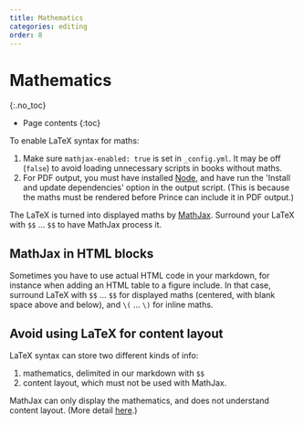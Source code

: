 ```yaml
---
title: Mathematics
categories: editing
order: 8
---
```


# Mathematics
{:.no_toc}

* Page contents
{:toc}

To enable LaTeX syntax for maths:

1. Make sure `mathjax-enabled: true` is set in `_config.yml`. It may be off (`false`) to avoid loading unnecessary scripts in books without maths.
2. For PDF output, you must have installed [Node](https://nodejs.org/), and have run the 'Install and update dependencies' option in the output script. (This is because the maths must be rendered before Prince can include it in PDF output.)

The LaTeX is turned into displayed maths by [MathJax](https://docs.mathjax.org/en/latest/index.html). Surround your LaTeX with `$$` … `$$` to have MathJax process it.

## MathJax in HTML blocks

Sometimes you have to use actual HTML code in your markdown, for instance when adding an HTML table to a figure include. In that case, surround LaTeX with `$$` … `$$` for displayed maths (centered, with blank space above and below), and `\(` … `\)` for inline maths.

## Avoid using LaTeX for content layout

LaTeX syntax can store two different kinds of info:

1. mathematics, delimited in our markdown with `$$`
2. content layout, which must not be used with MathJax.

MathJax can only display the mathematics, and does not understand content layout. (More detail [here](https://docs.mathjax.org/en/latest/tex.html).)
